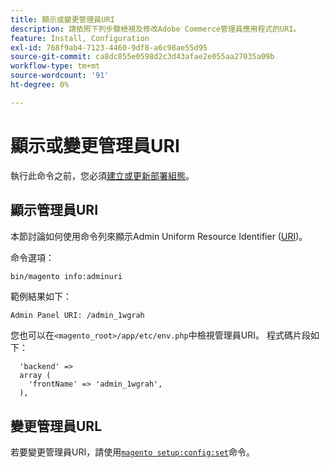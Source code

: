 ```yaml
---
title: 顯示或變更管理員URI
description: 請依照下列步驟檢視及修改Adobe Commerce管理員應用程式的URI。
feature: Install, Configuration
exl-id: 768f9ab4-7123-4460-9df8-a6c98ae55d95
source-git-commit: ca8dc855e0598d2c3d43afae2e055aa27035a09b
workflow-type: tm+mt
source-wordcount: '91'
ht-degree: 0%

---
```


# 顯示或變更管理員URI

執行此命令之前，您必須[建立或更新部署組態](deployment.md)。

## 顯示管理員URI

本節討論如何使用命令列來顯示Admin Uniform Resource Identifier ([URI](https://www.w3.org/Protocols/rfc2616/rfc2616-sec3.html#sec3.2))。

命令選項：

```bash
bin/magento info:adminuri
```

範例結果如下：

```
Admin Panel URI: /admin_1wgrah
```

您也可以在`<magento_root>/app/etc/env.php`中檢視管理員URI。 程式碼片段如下：

```php?start_inline=1
  'backend' =>
  array (
    'frontName' => 'admin_1wgrah',
  ),
```

## 變更管理員URL

若要變更管理員URI，請使用[`magento setup:config:set`](deployment.md)命令。
